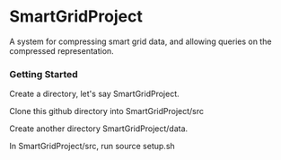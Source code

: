 SmartGridProject
================

A system for compressing smart grid data, and allowing queries on the compressed representation.  

### Getting Started ###
Create a directory, let's say SmartGridProject.  

Clone this github directory into SmartGridProject/src

Create another directory SmartGridProject/data.  

In SmartGridProject/src, run source setup.sh

